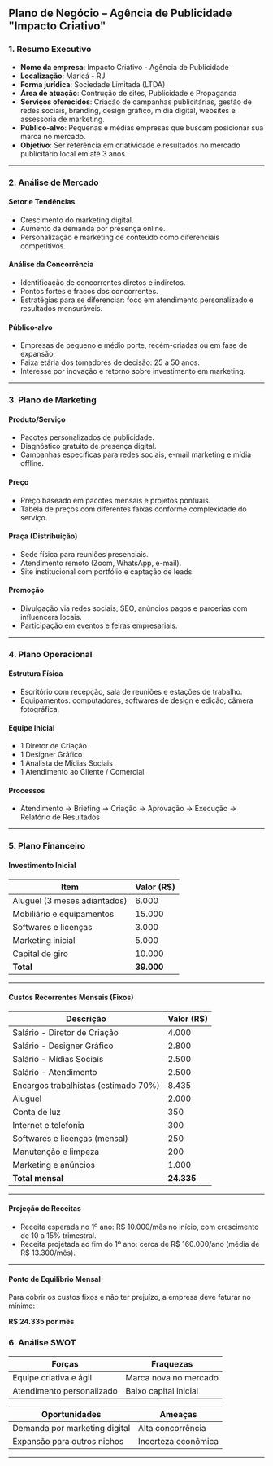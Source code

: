 ## **Plano de Negócio – Agência de Publicidade "Impacto Criativo"**

### 1. **Resumo Executivo**

* **Nome da empresa**: Impacto Criativo - Agência de Publicidade
* **Localização**: Maricá - RJ
* **Forma jurídica**: Sociedade Limitada (LTDA)
* **Área de atuação**: Contrução de sites, Publicidade e Propaganda
* **Serviços oferecidos**: Criação de campanhas publicitárias, gestão de redes sociais, branding, design gráfico, mídia digital, websites e assessoria de marketing.
* **Público-alvo**: Pequenas e médias empresas que buscam posicionar sua marca no mercado.
* **Objetivo**: Ser referência em criatividade e resultados no mercado publicitário local em até 3 anos.

---

### 2. **Análise de Mercado**

#### Setor e Tendências

* Crescimento do marketing digital.
* Aumento da demanda por presença online.
* Personalização e marketing de conteúdo como diferenciais competitivos.

#### Análise da Concorrência

* Identificação de concorrentes diretos e indiretos.
* Pontos fortes e fracos dos concorrentes.
* Estratégias para se diferenciar: foco em atendimento personalizado e resultados mensuráveis.

#### Público-alvo

* Empresas de pequeno e médio porte, recém-criadas ou em fase de expansão.
* Faixa etária dos tomadores de decisão: 25 a 50 anos.
* Interesse por inovação e retorno sobre investimento em marketing.

---

### 3. **Plano de Marketing**

#### Produto/Serviço

* Pacotes personalizados de publicidade.
* Diagnóstico gratuito de presença digital.
* Campanhas específicas para redes sociais, e-mail marketing e mídia offline.

#### Preço

* Preço baseado em pacotes mensais e projetos pontuais.
* Tabela de preços com diferentes faixas conforme complexidade do serviço.

#### Praça (Distribuição)

* Sede física para reuniões presenciais.
* Atendimento remoto (Zoom, WhatsApp, e-mail).
* Site institucional com portfólio e captação de leads.

#### Promoção

* Divulgação via redes sociais, SEO, anúncios pagos e parcerias com influencers locais.
* Participação em eventos e feiras empresariais.

---

### 4. **Plano Operacional**

#### Estrutura Física

* Escritório com recepção, sala de reuniões e estações de trabalho.
* Equipamentos: computadores, softwares de design e edição, câmera fotográfica.

#### Equipe Inicial

* 1 Diretor de Criação
* 1 Designer Gráfico
* 1 Analista de Mídias Sociais
* 1 Atendimento ao Cliente / Comercial

#### Processos

* Atendimento → Briefing → Criação → Aprovação → Execução → Relatório de Resultados

---

### 5. **Plano Financeiro**

#### Investimento Inicial

| Item                         | Valor (R\$) |
| ---------------------------- | ----------- |
| Aluguel (3 meses adiantados) | 6.000       |
| Mobiliário e equipamentos    | 15.000      |
| Softwares e licenças         | 3.000       |
| Marketing inicial            | 5.000       |
| Capital de giro              | 10.000      |
| **Total**                    | **39.000**  |

---

#### **Custos Recorrentes Mensais (Fixos)**

| Descrição                            | Valor (R\$) |
| ------------------------------------ | ----------- |
| Salário - Diretor de Criação         | 4.000       |
| Salário - Designer Gráfico           | 2.800       |
| Salário - Mídias Sociais             | 2.500       |
| Salário - Atendimento                | 2.500       |
| Encargos trabalhistas (estimado 70%) | 8.435       |
| Aluguel                              | 2.000       |
| Conta de luz                         | 350         |
| Internet e telefonia                 | 300         |
| Softwares e licenças (mensal)        | 250         |
| Manutenção e limpeza                 | 200         |
| Marketing e anúncios                 | 1.000       |
| **Total mensal**                     | **24.335**  |

---

#### Projeção de Receitas

* Receita esperada no 1º ano: R\$ 10.000/mês no início, com crescimento de 10 a 15% trimestral.
* Receita projetada ao fim do 1º ano: cerca de R\$ 160.000/ano (média de R\$ 13.300/mês).

---

#### **Ponto de Equilíbrio Mensal**

Para cobrir os custos fixos e não ter prejuízo, a empresa deve faturar no mínimo:

**R\$ 24.335 por mês**

### 6. **Análise SWOT**

| Forças                    | Fraquezas             |
| ------------------------- | --------------------- |
| Equipe criativa e ágil    | Marca nova no mercado |
| Atendimento personalizado | Baixo capital inicial |

| Oportunidades                 | Ameaças             |
| ----------------------------- | ------------------- |
| Demanda por marketing digital | Alta concorrência   |
| Expansão para outros nichos   | Incerteza econômica |

---

